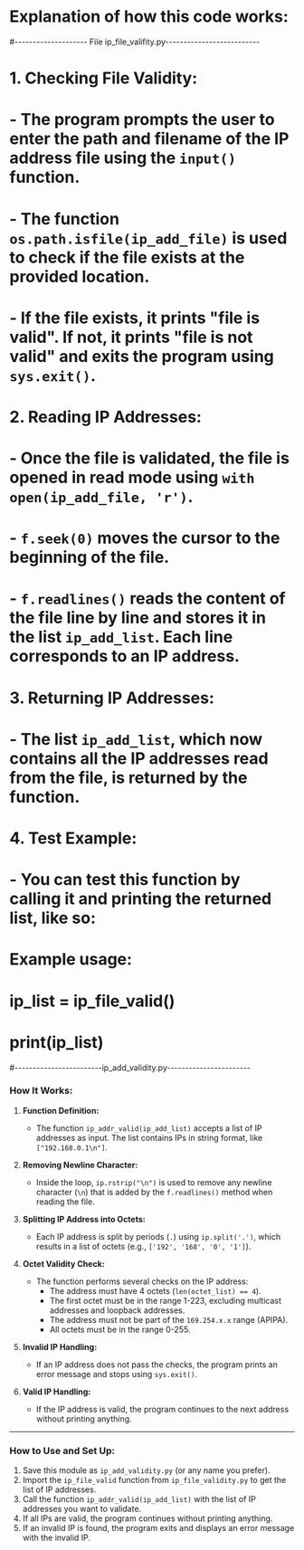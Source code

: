 # Explanation of how this code works:

#-------------------- File ip_file_valifity.py--------------------------

# 1. **Checking File Validity:**
#    - The program prompts the user to enter the path and filename of the IP address file using the `input()` function.
#    - The function `os.path.isfile(ip_add_file)` is used to check if the file exists at the provided location.
#    - If the file exists, it prints "file is valid". If not, it prints "file is not valid" and exits the program using `sys.exit()`.
#
# 2. **Reading IP Addresses:**
#    - Once the file is validated, the file is opened in read mode using `with open(ip_add_file, 'r')`.
#    - `f.seek(0)` moves the cursor to the beginning of the file.
#    - `f.readlines()` reads the content of the file line by line and stores it in the list `ip_add_list`. Each line corresponds to an IP address.
#
# 3. **Returning IP Addresses:**
#    - The list `ip_add_list`, which now contains all the IP addresses read from the file, is returned by the function.
#
# 4. **Test Example:**
#    - You can test this function by calling it and printing the returned list, like so:
#      Example usage:
#      ip_list = ip_file_valid()
#      print(ip_list)


#------------------------ip_add_validity.py-----------------------
### How It Works:

1. **Function Definition:**
   - The function `ip_addr_valid(ip_add_list)` accepts a list of IP addresses as input. The list contains IPs in string format, like `["192.168.0.1\n"]`.

2. **Removing Newline Character:**
   - Inside the loop, `ip.rstrip("\n")` is used to remove any newline character (`\n`) that is added by the `f.readlines()` method when reading the file.

3. **Splitting IP Address into Octets:**
   - Each IP address is split by periods (`.`) using `ip.split('.')`, which results in a list of octets (e.g., `['192', '168', '0', '1']`).

4. **Octet Validity Check:**
   - The function performs several checks on the IP address:
     - The address must have 4 octets (`len(octet_list) == 4`).
     - The first octet must be in the range 1-223, excluding multicast addresses and loopback addresses.
     - The address must not be part of the `169.254.x.x` range (APIPA).
     - All octets must be in the range 0-255.

5. **Invalid IP Handling:**
   - If an IP address does not pass the checks, the program prints an error message and stops using `sys.exit()`.

6. **Valid IP Handling:**
   - If the IP address is valid, the program continues to the next address without printing anything.

---

### How to Use and Set Up:

1. Save this module as `ip_add_validity.py` (or any name you prefer).
2. Import the `ip_file_valid` function from `ip_file_validity.py` to get the list of IP addresses.
3. Call the function `ip_addr_valid(ip_add_list)` with the list of IP addresses you want to validate.
4. If all IPs are valid, the program continues without printing anything.
5. If an invalid IP is found, the program exits and displays an error message with the invalid IP.

